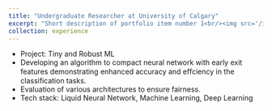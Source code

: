```yaml
---
title: "Undergraduate Researcher at University of Calgary"
excerpt: "Short description of portfolio item number 1<br/><img src='/images/300x100.png'>"
collection: experience
---
```


- Project: Tiny and Robust ML
- Developing an algorithm to compact neural network with early exit features demonstrating enhanced accuracy and eﬀciency in the classification tasks.
- Evaluation of various architectures to ensure fairness.
- Tech stack: Liquid Neural Network, Machine Learning, Deep Learning
